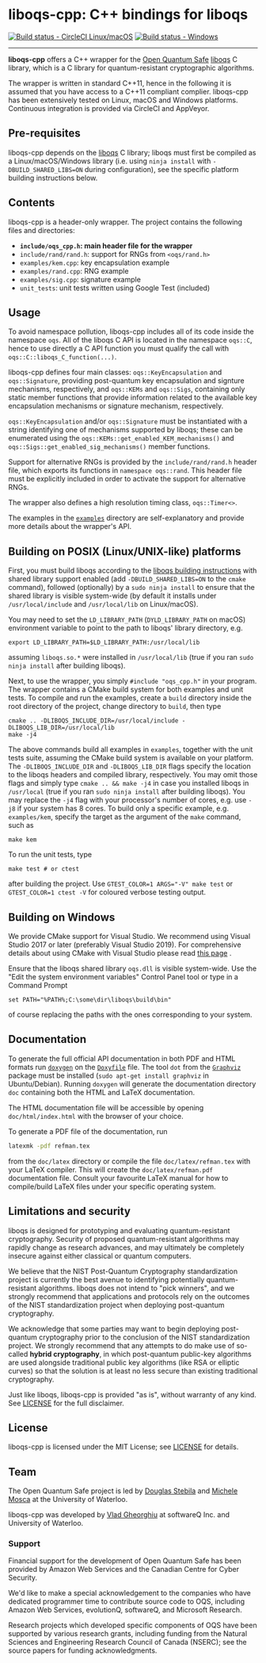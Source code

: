 liboqs-cpp: C++ bindings for liboqs
===================================

[![Build status - CircleCI Linux/macOS](https://circleci.com/gh/open-quantum-safe/liboqs-cpp.svg?style=svg)](https://circleci.com/gh/open-quantum-safe/liboqs-cpp)
[![Build status - Windows](https://ci.appveyor.com/api/projects/status/v7b5ner85txm8u77?svg=true)](https://ci.appveyor.com/project/vsoftco/liboqs-cpp)

---

**liboqs-cpp** offers a C++ wrapper for
the [Open Quantum Safe](https://openquantumsafe.org/) [liboqs](https://github.com/open-quantum-safe/liboqs/)
C library, which is a C library for quantum-resistant cryptographic algorithms.

The wrapper is written in standard C++11, hence in the following it is assumed
that you have access to a C++11 compliant complier. liboqs-cpp has been
extensively tested on Linux, macOS and Windows platforms. Continuous integration
is provided via CircleCI and AppVeyor.

## Pre-requisites

liboqs-cpp depends on the [liboqs](https://github.com/open-quantum-safe/liboqs)
C library; liboqs must first be compiled as a Linux/macOS/Windows library (i.e.
using `ninja install` with `-DBUILD_SHARED_LIBS=ON` during configuration), see
the specific platform building instructions below.

Contents
--------

liboqs-cpp is a header-only wrapper. The project contains the following files
and directories:

- **`include/oqs_cpp.h`: main header file for the wrapper**
- `include/rand/rand.h`: support for RNGs from `<oqs/rand.h>`
- `examples/kem.cpp`: key encapsulation example
- `examples/rand.cpp`: RNG example
- `examples/sig.cpp`: signature example
- `unit_tests`: unit tests written using Google Test (included)

Usage
-----

To avoid namespace pollution, liboqs-cpp includes all of its code inside the
namespace `oqs`. All of the liboqs C API is located in the namespace `oqs::C`,
hence to use directly a C API function you must qualify the call
with `oqs::C::liboqs_C_function(...)`.

liboqs-cpp defines four main classes: `oqs::KeyEncapsulation`
and `oqs::Signature`, providing post-quantum key encapsulation and signture
mechanisms, respectively, and
`oqs::KEMs` and `oqs::Sigs`, containing only static member functions that
provide information related to the available key encapsulation mechanisms or
signature mechanism, respectively.

`oqs::KeyEncapsulation` and/or `oqs::Signature` must be instantiated with a
string identifying one of mechanisms supported by liboqs; these can be
enumerated using the `oqs::KEMs::get_enabled_KEM_mechanisms()`
and `oqs::Sigs::get_enabled_sig_mechanisms()` member functions.

Support for alternative RNGs is provided by the `include/rand/rand.h` header
file, which exports its functions in `namespace oqs::rand`. This header file
must be explicitly included in order to activate the support for alternative
RNGs.

The wrapper also defines a high resolution timing class, `oqs::Timer<>`.

The examples in
the [`examples`](https://github.com/open-quantum-safe/liboqs-cpp/tree/main/examples)
directory are self-explanatory and provide more details about the wrapper's API.

Building on POSIX (Linux/UNIX-like) platforms
---------------------------------------------

First, you must build liboqs according to
the [liboqs building instructions](https://github.com/open-quantum-safe/liboqs#linuxmacos)
with shared library support enabled (add `-DBUILD_SHARED_LIBS=ON` to the `cmake`
command), followed (optionally) by a `sudo ninja install` to ensure that the
shared library is visible system-wide (by default it installs
under `/usr/local/include` and `/usr/local/lib` on Linux/macOS).

You may need to set the `LD_LIBRARY_PATH` (`DYLD_LIBRARY_PATH` on macOS)
environment variable to point to the path to liboqs' library directory, e.g.

    export LD_LIBRARY_PATH=$LD_LIBRARY_PATH:/usr/local/lib

assuming `liboqs.so.*` were installed in `/usr/local/lib` (true if you
ran `sudo ninja install` after building liboqs).

Next, to use the wrapper, you simply `#include "oqs_cpp.h"` in your program. The
wrapper contains a CMake build system for both examples and unit tests. To
compile and run the examples, create a `build` directory inside the root
directory of the project, change directory to `build`, then type

	cmake .. -DLIBOQS_INCLUDE_DIR=/usr/local/include -DLIBOQS_LIB_DIR=/usr/local/lib
	make -j4

The above commands build all examples in `examples`, together with the unit
tests suite, assuming the CMake build system is available on your platform.
The `-DLIBOQS_INCLUDE_DIR` and `-DLIBOQS_LIB_DIR` flags specify the location to
the liboqs headers and compiled library, respectively. You may omit those flags
and simply type `cmake .. && make -j4` in case you installed liboqs
in `/usr/local` (true if you ran `sudo ninja install` after building liboqs).
You may replace the `-j4` flag with your processor's number of cores, e.g.
use `-j8` if your system has 8 cores. To build only a specific example,
e.g. `examples/kem`, specify the target as the argument of the `make` command,
such as

	make kem

To run the unit tests, type

	make test # or ctest 

after building the project. Use `GTEST_COLOR=1 ARGS="-V" make test` or
`GTEST_COLOR=1 ctest -V` for coloured verbose testing output.

Building on Windows
-------------------

We provide CMake support for Visual Studio. We recommend using Visual Studio
2017 or later (preferably Visual Studio 2019). For comprehensive details about
using CMake with Visual Studio please
read [this page](https://docs.microsoft.com/en-us/cpp/build/cmake-projects-in-visual-studio?view=vs-2019)
.

Ensure that the liboqs shared library `oqs.dll` is visible system-wide. Use
the "Edit the system environment variables" Control Panel tool or type in a
Command Prompt

	set PATH="%PATH%;C:\some\dir\liboqs\build\bin"

of course replacing the paths with the ones corresponding to your system.

Documentation
-------------
To generate the full official API documentation in both PDF and HTML formats run
[`doxygen`](http://www.doxygen.nl) on
the [`Doxyfile`](https://github.com/open-quantum-safe/liboqs-cpp/blob/main/Doxyfile)
file. The tool `dot` from the [`Graphviz`](https://www.graphviz.org) package
must be installed (`sudo apt-get install graphviz` in Ubuntu/Debian).
Running `doxygen` will generate the documentation directory `doc` containing
both the HTML and LaTeX documentation.

The HTML documentation file will be accessible by opening `doc/html/index.html`
with the browser of your choice.

To generate a PDF file of the documentation, run

```bash
latexmk -pdf refman.tex
```

from the `doc/latex` directory or compile the file `doc/latex/refman.tex` with
your LaTeX compiler. This will create the `doc/latex/refman.pdf` documentation
file. Consult your favourite LaTeX manual for how to compile/build LaTeX files
under your specific operating system.

Limitations and security
------------------------

liboqs is designed for prototyping and evaluating quantum-resistant
cryptography. Security of proposed quantum-resistant algorithms may rapidly
change as research advances, and may ultimately be completely insecure against
either classical or quantum computers.

We believe that the NIST Post-Quantum Cryptography standardization project is
currently the best avenue to identifying potentially quantum-resistant
algorithms. liboqs does not intend to "pick winners", and we strongly recommend
that applications and protocols rely on the outcomes of the NIST standardization
project when deploying post-quantum cryptography.

We acknowledge that some parties may want to begin deploying post-quantum
cryptography prior to the conclusion of the NIST standardization project. We
strongly recommend that any attempts to do make use of so-called **hybrid
cryptography**, in which post-quantum public-key algorithms are used alongside
traditional public key algorithms (like RSA or elliptic curves) so that the
solution is at least no less secure than existing traditional cryptography.

Just like liboqs, liboqs-cpp is provided "as is", without warranty of any kind.
See [LICENSE](https://github.com/open-quantum-safe/liboqs-cpp/blob/main/LICENSE)
for the full disclaimer.

License
-------

liboqs-cpp is licensed under the MIT License;
see [LICENSE](https://github.com/open-quantum-safe/liboqs-cpp/blob/main/LICENSE)
for details.

Team
----

The Open Quantum Safe project is led
by [Douglas Stebila](https://www.douglas.stebila.ca/research/)
and [Michele Mosca](http://faculty.iqc.uwaterloo.ca/mmosca/) at the University
of Waterloo.

liboqs-cpp was developed by [Vlad Gheorghiu](http://vsoftco.github.io) at
softwareQ Inc. and University of Waterloo.

### Support

Financial support for the development of Open Quantum Safe has been provided by
Amazon Web Services and the Canadian Centre for Cyber Security.

We'd like to make a special acknowledgement to the companies who have dedicated
programmer time to contribute source code to OQS, including Amazon Web Services,
evolutionQ, softwareQ, and Microsoft Research.

Research projects which developed specific components of OQS have been supported
by various research grants, including funding from the Natural Sciences and
Engineering Research Council of Canada (NSERC); see the source papers for
funding acknowledgments.
